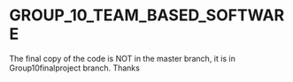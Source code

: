 # GROUP_10_TEAM_BASED_SOFTWARE
The final copy of the code is NOT in the master branch, it is in Group10finalproject branch. Thanks

